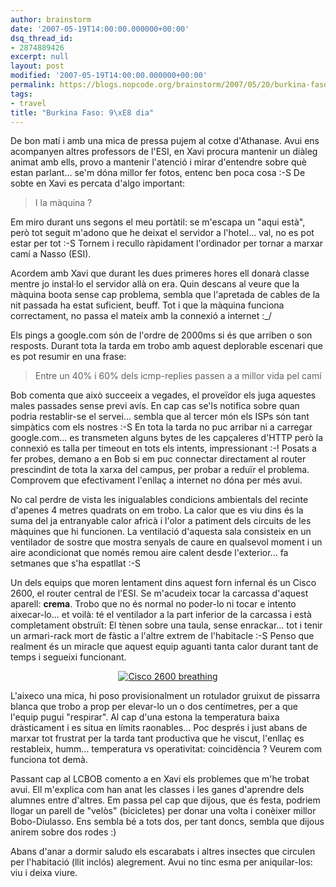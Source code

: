 ```yaml
---
author: brainstorm
date: '2007-05-19T14:00:00.000000+00:00'
dsq_thread_id:
- 2874889426
excerpt: null
layout: post
modified: '2007-05-19T14:00:00.000000+00:00'
permalink: https://blogs.nopcode.org/brainstorm/2007/05/20/burkina-faso-9e-dia/
tags:
- travel
title: "Burkina Faso: 9\xE8 dia"
---
```


De bon matí i amb una mica de pressa pujem al cotxe d'Athanase. Avui ens acompanyen altres professors de l'ESI, en Xavi procura mantenir un diàleg animat amb ells, provo a mantenir l'atenció i mirar d'entendre sobre què estan parlant... se'm dóna millor fer fotos, entenc ben poca cosa :-S De sobte en Xavi es percata d'algo important:

> I la màquina ?

Em miro durant uns segons el meu portàtil: se m'escapa un "aqui està", però tot seguit m'adono que he deixat el servidor a l'hotel... val, no es pot estar per tot :-S Tornem i recullo ràpidament l'ordinador per tornar a marxar camí a Nasso (ESI).

Acordem amb Xavi que durant les dues primeres hores ell donarà classe mentre jo instal·lo el servidor allà on era. Quin descans al veure que la màquina boota sense cap problema, sembla que l'apretada de cables de la nit passada ha estat suficient, beuff. Tot i que la màquina funciona correctament, no passa el mateix amb la connexió a internet :_/

Els pings a google.com són de l'ordre de 2000ms si és que arriben o son resposts. Durant tota la tarda em trobo amb aquest deplorable escenari que es pot resumir en una frase:

> Entre un 40% i 60% dels icmp-replies passen a a millor vida pel camí

<!--more-->

Bob comenta que això succeeix a vegades, el proveïdor els juga aquestes males passades sense previ avís. En cap cas se'ls notifica sobre quan podria restablir-se el servei... sembla que al tercer món els ISPs són tant simpàtics com els nostres :-S En tota la tarda no puc arribar ni a carregar google.com... es transmeten alguns bytes de les capçaleres d'HTTP però la connexió es talla per timeout en tots els intents, impressionant :-! Posats a fer probes, demano a en Bob si em puc connectar directament al router prescindint de tota la xarxa del campus, per probar a reduïr el problema. Comprovem que efectivament l'enllaç a internet no dóna per més avui.

No cal perdre de vista les inigualables condicions ambientals del recinte d'apenes 4 metres quadrats on em trobo. La calor que es viu dins és la suma del ja entranyable calor africà i l'olor a patiment dels circuits de les màquines que hi funcionen. La ventilació d'aquesta sala consisteix en un ventilador de sostre que mostra senyals de caure en qualsevol moment i un aire acondicionat que només remou aire calent desde l'exterior... fa setmanes que s'ha espatllat :-S

Un dels equips que moren lentament dins aquest forn infernal és un Cisco 2600, el router central de l'ESI. Se m'acudeix tocar la carcassa d'aquest aparell: **crema**. Trobo que no és normal no poder-lo ni tocar e intento aixecar-lo... et voilà: té el ventilador a la part inferior de la carcassa i està completament obstruït: El tènen sobre una taula, sense enrackar... tot i tenir un armari-rack mort de fàstic a l'altre extrem de l'habitacle :-S Penso que realment és un miracle que aquest equip aguanti tanta calor durant tant de temps i segueixi funcionant.

<div class='flickr_photo'>
  <center>
    <a href="https://www.flickr.com/photos/rvalls/2912599430/" title="Cisco 2600 breathing" target="_blank" class="flickr-image aligncenter"><img src="http://farm4.static.flickr.com/3041/2912599430_c1d209c3a5_m.jpg" alt="Cisco 2600 breathing" class="" /></a>
  </center>
</div>

L'aixeco una mica, hi poso provisionalment un rotulador gruixut de pissarra blanca que trobo a prop per elevar-lo un o dos centímetres, per a que l'equip pugui "respirar". Al cap d'una estona la temperatura baixa dràsticament i es situa en límits raonables... Poc després i just abans de marxar tot frustrat per la tarda tant productiva que he viscut, l'enllaç es restableix, humm... temperatura vs operativitat: coincidència ? Veurem com funciona tot demà.

Passant cap al LCBOB comento a en Xavi els problemes que m'he trobat avui. Ell m'explica com han anat les classes i les ganes d'aprendre dels alumnes entre d'altres. Em passa pel cap que dijous, que és festa, podriem llogar un parell de "velòs" (bicicletes) per donar una volta i conèixer millor Bobo-Diulasso. Ens sembla bé a tots dos, per tant doncs, sembla que dijous anirem sobre dos rodes :) 

Abans d'anar a dormir saludo els escarabats i altres insectes que circulen per l'habitació (llit inclós) alegrement. Avui no tinc esma per aniquilar-los: viu i deixa viure.